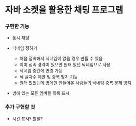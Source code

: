 # 자바 소켓을 활용한 채팅 프로그램

### 구현한 기능

-   동시 채팅

-   닉네임 정하기

    -   처음 접속해서 닉네임이 없을 경우 만들 수 있음
    -   이미 접속 경력이 있으면 원래 있던 닉네임으로 사용
    -   닉네임 중간에 변경 가능
    -   닉 글자수 제한 및 중복 방지 기능
    -   원래 있었는데 방에만 안들어온 사람들의 닉네임 중복 문제 방지

-   방에 있는 모든 멤버들 목록 표시

### 추가 구현할 것

-   시간 표시? 할말?
